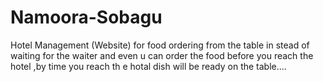 # Namoora-Sobagu
Hotel Management (Website) for food ordering from the table in stead of waiting for the waiter and even u can order the food before you reach the hotel ,by time you reach th e hotal dish will be ready on the table....
